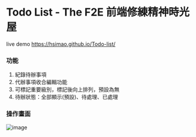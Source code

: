 # Todo List - The F2E 前端修練精神時光屋

live demo https://hsimao.github.io/Todo-list/

### 功能
1. 紀錄待辦事項
2. 代辦事項收合編輯功能
3. 可標記重要級別，標記後向上排列，預設為無
4. 待辦狀態：全部顯示(預設)、待處理、已處理

### 操作畫面
![image](https://github.com/hsimao/Todo-list/blob/master/todolist.gif)